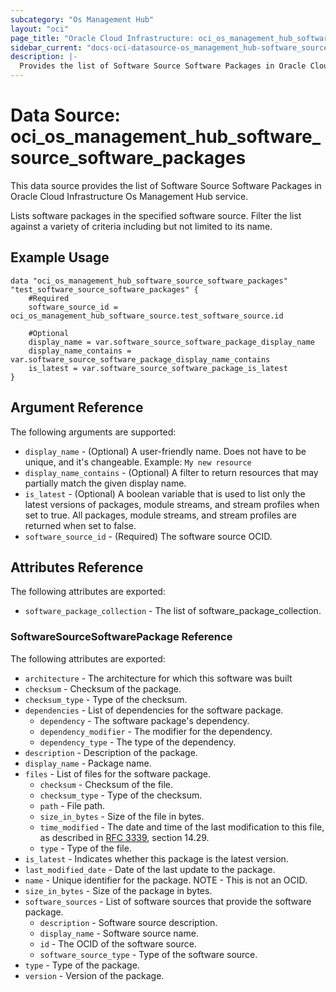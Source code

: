 ```yaml
---
subcategory: "Os Management Hub"
layout: "oci"
page_title: "Oracle Cloud Infrastructure: oci_os_management_hub_software_source_software_packages"
sidebar_current: "docs-oci-datasource-os_management_hub-software_source_software_packages"
description: |-
  Provides the list of Software Source Software Packages in Oracle Cloud Infrastructure Os Management Hub service
---
```


# Data Source: oci_os_management_hub_software_source_software_packages
This data source provides the list of Software Source Software Packages in Oracle Cloud Infrastructure Os Management Hub service.

Lists software packages in the specified software source.  Filter the list against a variety of criteria 
including but not limited to its name.


## Example Usage

```hcl
data "oci_os_management_hub_software_source_software_packages" "test_software_source_software_packages" {
	#Required
	software_source_id = oci_os_management_hub_software_source.test_software_source.id

	#Optional
	display_name = var.software_source_software_package_display_name
	display_name_contains = var.software_source_software_package_display_name_contains
	is_latest = var.software_source_software_package_is_latest
}
```

## Argument Reference

The following arguments are supported:

* `display_name` - (Optional) A user-friendly name. Does not have to be unique, and it's changeable.  Example: `My new resource` 
* `display_name_contains` - (Optional) A filter to return resources that may partially match the given display name.
* `is_latest` - (Optional) A boolean variable that is used to list only the latest versions of packages, module streams, and stream profiles when set to true. All packages, module streams, and stream profiles are returned when set to false. 
* `software_source_id` - (Required) The software source OCID.


## Attributes Reference

The following attributes are exported:

* `software_package_collection` - The list of software_package_collection.

### SoftwareSourceSoftwarePackage Reference

The following attributes are exported:

* `architecture` - The architecture for which this software was built
* `checksum` - Checksum of the package.
* `checksum_type` - Type of the checksum.
* `dependencies` - List of dependencies for the software package.
	* `dependency` - The software package's dependency.
	* `dependency_modifier` - The modifier for the dependency.
	* `dependency_type` - The type of the dependency.
* `description` - Description of the package.
* `display_name` - Package name.
* `files` - List of files for the software package.
	* `checksum` - Checksum of the file.
	* `checksum_type` - Type of the checksum.
	* `path` - File path.
	* `size_in_bytes` - Size of the file in bytes.
	* `time_modified` - The date and time of the last modification to this file, as described in [RFC 3339](https://tools.ietf.org/rfc/rfc3339), section 14.29. 
	* `type` - Type of the file.
* `is_latest` - Indicates whether this package is the latest version.
* `last_modified_date` - Date of the last update to the package.
* `name` - Unique identifier for the package. NOTE - This is not an OCID.
* `size_in_bytes` - Size of the package in bytes.
* `software_sources` - List of software sources that provide the software package.
	* `description` - Software source description.
	* `display_name` - Software source name.
	* `id` - The OCID of the software source.
	* `software_source_type` - Type of the software source.
* `type` - Type of the package.
* `version` - Version of the package.

